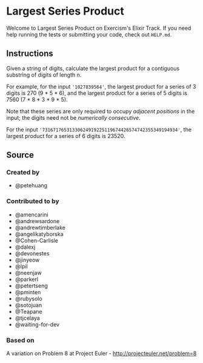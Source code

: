 # Largest Series Product

Welcome to Largest Series Product on Exercism's Elixir Track.
If you need help running the tests or submitting your code, check out `HELP.md`.

## Instructions

Given a string of digits, calculate the largest product for a contiguous
substring of digits of length n.

For example, for the input `'1027839564'`, the largest product for a
series of 3 digits is 270 (9 * 5 * 6), and the largest product for a
series of 5 digits is 7560 (7 * 8 * 3 * 9 * 5).

Note that these series are only required to occupy *adjacent positions*
in the input; the digits need not be *numerically consecutive*.

For the input `'73167176531330624919225119674426574742355349194934'`,
the largest product for a series of 6 digits is 23520.

## Source

### Created by

- @petehuang

### Contributed to by

- @amencarini
- @andrewsardone
- @andrewtimberlake
- @angelikatyborska
- @Cohen-Carlisle
- @dalexj
- @devonestes
- @jinyeow
- @lpil
- @neenjaw
- @parkerl
- @petertseng
- @pminten
- @rubysolo
- @sotojuan
- @Teapane
- @tjcelaya
- @waiting-for-dev

### Based on

A variation on Problem 8 at Project Euler - http://projecteuler.net/problem=8